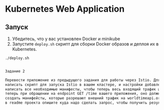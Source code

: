 # Kubernetes Web Application

## Запуск

1. Убедитесь, что у вас установлен Docker и minikube
2. Запустите `deploy.sh` скрипт для сборки Docker образов и деплоя их в Kubernetes.

```bash
./deploy.sh


Задание 2

Перевести приложение из предыдущего задания для работы через Istio. Для этого:
написать скрипт для запуска Istio в вашем кластере, и настройки добавления лейблов для того, чтобы Istio начал автоматически внедрят sidecat контейнеры к вашим приложениям в Kubernetes. Также, в этом скрипте, при запуске Istio в вашем кластере, необходимо указать настройку, которая запрещает внешний трафик по умолчанию, если нет необходимых манифестов.
написать все необходимые манифесты, чтобы теперь весь входящий трафик шел через Ingress Gateway
теперь при обращении на endpoint GET /time вашего приложения, оно должно делать запрос на http://worldtimeapi.org/api/timezone/Europe/Moscow и возвращать пользователю значение поля datetime из запроса выше.
создать манифейсты, которые разрешают внешний трафик на worldtimeapi.org
в readme проекта опишите куда надо сделать запрос, чтобы получить результат(оставить с предыдущего задания, если ничего не поменялось).
